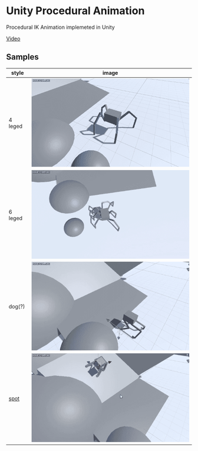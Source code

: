# Unity Procedural Animation

Procedural IK Animation implemeted in Unity

[Video](https://www.youtube.com/watch?v=pUp133rtDxM)

## Samples
|style|image|
|--|--|
|4 leged  | ![img1](.github/img1.gif)|
|6 leged  | ![img1](.github/img2.gif)|
|dog(?)  | ![img1](.github/img3.gif)|
|[spot](https://en.wikipedia.org/wiki/Boston_Dynamics#Spot) | ![img1](.github/img4.gif)|
